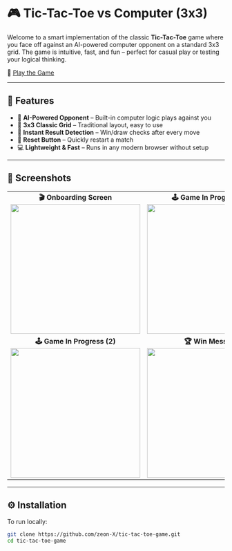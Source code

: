# 🎮 Tic-Tac-Toe vs Computer (3x3)

Welcome to a smart implementation of the classic **Tic-Tac-Toe** game where you face off against an AI-powered computer opponent on a standard 3x3 grid. The game is intuitive, fast, and fun – perfect for casual play or testing your logical thinking.

🔗 [Play the Game](https://github.com/zeon-X/tic-tac-toe-game)

---

## 🧠 Features

- 🤖 **AI-Powered Opponent** – Built-in computer logic plays against you
- 🎯 **3x3 Classic Grid** – Traditional layout, easy to use
- 🏁 **Instant Result Detection** – Win/draw checks after every move
- 🔄 **Reset Button** – Quickly restart a match
- 💻 **Lightweight & Fast** – Runs in any modern browser without setup

---

## 📸 Screenshots

<table>
  <tr>
    <td align="center">
      <strong>🎬 Onboarding Screen</strong><br/>
      <img src="https://github.com/user-attachments/assets/ae4b46c4-9f8c-4a32-bef8-26d9b0d15520" width="300"/>
    </td>
    <td align="center">
      <strong>🕹️ Game In Progress (1)</strong><br/>
      <img src="https://github.com/user-attachments/assets/88bf2e31-3e5d-4450-85e4-c12a278200a3" width="300"/>
    </td>
  </tr>
  <tr>
    <td align="center">
      <strong>🕹️ Game In Progress (2)</strong><br/>
      <img src="https://github.com/user-attachments/assets/cee340a9-d510-45e7-89a2-9b598144d5b4" width="300"/>
    </td>
    <td align="center">
      <strong>🏆 Win Message</strong><br/>
      <img src="https://github.com/user-attachments/assets/6a32b72e-e13c-4361-8baf-372b9546b119" width="300"/>
    </td>
  </tr>
</table>

---

## ⚙️ Installation

To run locally:

```bash
git clone https://github.com/zeon-X/tic-tac-toe-game.git
cd tic-tac-toe-game
